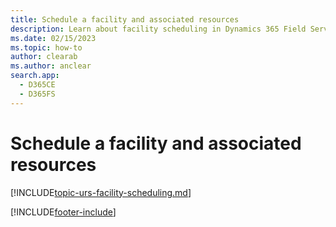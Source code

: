 ```yaml
---
title: Schedule a facility and associated resources
description: Learn about facility scheduling in Dynamics 365 Field Service.
ms.date: 02/15/2023
ms.topic: how-to
author: clearab
ms.author: anclear
search.app: 
  - D365CE
  - D365FS
---
```


# Schedule a facility and associated resources

[!INCLUDE[topic-urs-facility-scheduling.md](../shared/urs/facility-scheduling.md)]


[!INCLUDE[footer-include](../includes/footer-banner.md)]
